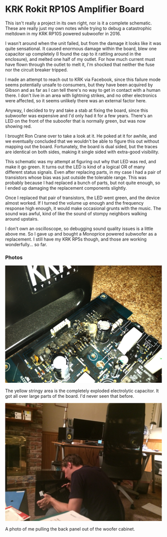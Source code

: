 # KRK Rokit RP10S Amplifier Board

This isn't really a project in its own right, nor is it a complete schematic. These are really just my own notes while trying to debug a catastrophic meltdown in my KRK RP10S powered subwoofer in 2016.

I wasn't around when the unit failed, but from the damage it looks like it was quite sensational. It caused enormous damage within the board, blew one capacitor up completely (I found the cap to it rattling around in the enclosure), and melted one half of my outlet. For how much current must have flown through the outlet to melt it, I'm shocked that neither the fuse nor the circuit breaker tripped.

I made an attempt to reach out to KRK via Facebook, since this failure mode seems potentially unsafe to consumers, but they have been acquired by Gibson and as far as I can tell there's no way to get in contact with a human there. I don't live in an area with lightning strikes, and no other electronics were affected, so it seems unlikely there was an external factor here.

Anyway, I decided to try and take a stab at fixing the board, since this subwoofer was expensive and I'd only had it for a few years. There's an LED on the front of the suboofer that is normally green, but was now showing red.

I brought Ron Crane over to take a look at it. He poked at it for awhile, and we eventually concluded that we wouldn't be able to figure this out without mapping out the board. Fortunately, the board is dual sided, but the traces are identical on both sides, making it single sided with extra-good visibility.

This schematic was my attempt at figuring out why that LED was red, and make it go green. It turns out the LED is kind of a logical OR of many different status signals. Even after replacing parts, in my case I had a pair of transistors whose bias was just outside the tolerable range. This was probably because I had replaced a bunch of parts, but not quite enough, so I ended up damaging the replacement components slightly.

Once I replaced that pair of transistors, the LED went green, and the device almost worked. If I turned the volume up enough and the frequency response high enough, it would make occasional grunts with the music. The sound was awful, kind of like the sound of stompy neighbors walking around upstairs.

I don't own an oscilloscope, so debugging sound quality issues is a little above me. So I gave up and bought a Monoprice powered subwoofer as a replacement. I still have my KRK RP5s though, and those are working wonderfully... so far.

### Photos
![Explosion](KRK_Catastrophe.JPG)

The yellow stringy area is the completely exploded electrolytic capacitor. It got all over large parts of the board. I'd never seen that before.

![Disassembly](KRK_Disassembly.JPG)

A photo of me pulling the back panel out of the woofer cabinet.
